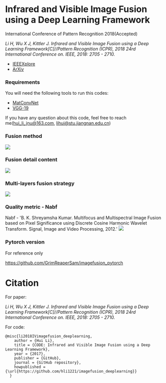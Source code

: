 # Infrared and Visible Image Fusion using a Deep Learning Framework
International Conference of Pattern Recognition 2018(Accepted)

*Li H, Wu X J, Kittler J. Infrared and Visible Image Fusion using a Deep Learning Framework[C]//Pattern Recognition (ICPR), 2018 24rd International Conference on. IEEE, 2018: 2705 - 2710.*

- [IEEEXplore](https://ieeexplore.ieee.org/document/8546006)
- [ArXiv](https://arxiv.org/abs/1804.06992)


### Requirements
You will need the following tools to run this codes:
- [MatConvNet](http://www.vlfeat.org/matconvnet/)
- [VGG-19](https://pan.baidu.com/s/1eSgxtyM)


If you have any question about this code, feel free to reach me(hui_li_jnu@163.com, lihui@stu.jiangnan.edu.cn) 


### Fusion method
![](https://github.com/hli1221/imagefusion_deeplearning/blob/master/framework/framework_method.png)

### Fusion detail content
![](https://github.com/hli1221/imagefusion_deeplearning/blob/master/framework/fusion_detail.png)

### Multi-layers fusion strategy
![](https://github.com/hli1221/imagefusion_deeplearning/blob/master/framework/fusion_strategy.png)

### Quality metric - Nabf
Nabf - 'B. K. Shreyamsha Kumar. Multifocus and Multispectral Image Fusion based on Pixel Significance using Discrete Cosine Harmonic Wavelet Transform. Signal, Image and Video Processing, 2012.'
![](https://github.com/hli1221/imagefusion_deeplearning/blob/master/framework/Nabf.png)


### Pytorch version

For reference only

https://github.com/GrimReaperSam/imagefusion_pytorch

# Citation

For paper:

*Li H, Wu X J, Kittler J. Infrared and Visible Image Fusion using a Deep Learning Framework[C]//Pattern Recognition (ICPR), 2018 24rd International Conference on. IEEE, 2018: 2705 - 2710.*

For code:
```
@misc{li2018IVimagefusion_deeplearning,
    author = {Hui Li},
    title = {CODE: Infrared and Visible Image Fusion using a Deep Learning Framework},
    year = {2017},
    publisher = {GitHub},
    journal = {GitHub repository},
    howpublished = {\url{https://github.com/hli1221/imagefusion_deeplearning}}
  }
```
